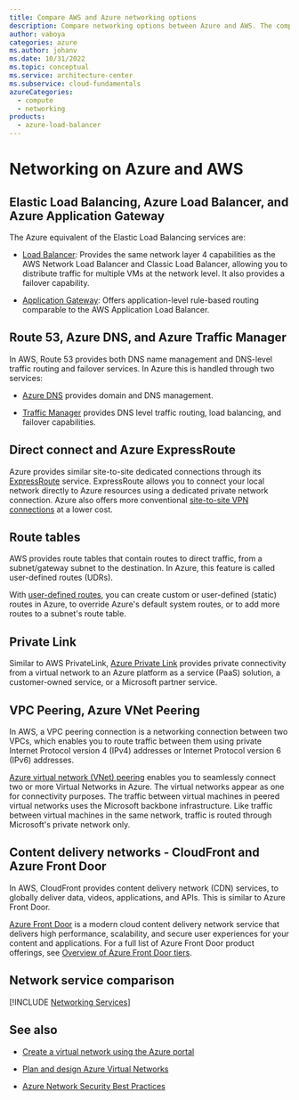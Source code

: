 ```yaml
---
title: Compare AWS and Azure networking options
description: Compare networking options between Azure and AWS. The comparisons cover cloud virtual networking, cross-premises connectivity, DNS management, and more.
author: vaboya
categories: azure
ms.author: johanv
ms.date: 10/31/2022
ms.topic: conceptual
ms.service: architecture-center
ms.subservice: cloud-fundamentals
azureCategories:
  - compute
  - networking
products:
  - azure-load-balancer
---
```


# Networking on Azure and AWS

## Elastic Load Balancing, Azure Load Balancer, and Azure Application Gateway

The Azure equivalent of the Elastic Load Balancing services are:

- [Load Balancer](/azure/load-balancer/load-balancer-overview): Provides the same network layer 4 capabilities as the AWS Network Load Balancer and Classic Load Balancer, allowing you to distribute traffic for multiple VMs at the network level. It also provides a failover capability.

- [Application Gateway](/azure/application-gateway/overview): Offers application-level rule-based routing comparable to the AWS Application Load Balancer.

## Route 53, Azure DNS, and Azure Traffic Manager

In AWS, Route 53 provides both DNS name management and DNS-level traffic routing and failover services. In Azure this is handled through two services:

- [Azure DNS](https://azure.microsoft.com/documentation/services/dns) provides domain and DNS management.

- [Traffic Manager](https://azure.microsoft.com/services/traffic-manager) provides DNS level traffic routing, load balancing, and failover capabilities.

## Direct connect and Azure ExpressRoute

Azure provides similar site-to-site dedicated connections through its
[ExpressRoute](https://azure.microsoft.com/documentation/services/expressroute) service. ExpressRoute allows you to connect your local network directly to Azure resources using a dedicated private network connection. Azure also offers more conventional [site-to-site VPN connections](/azure/vpn-gateway/vpn-gateway-howto-site-to-site-resource-manager-portal) at a lower cost.

## Route tables

AWS provides route tables that contain routes to direct traffic, from a subnet/gateway subnet to the destination. In Azure, this feature is called user-defined routes (UDRs).

With [user-defined routes](/azure/virtual-network/virtual-networks-udr-overview), you can create custom or user-defined (static) routes in Azure, to override Azure's default system routes, or to add more routes to a subnet's route table.

## Private Link

Similar to AWS PrivateLink, [Azure Private Link](https://azure.microsoft.com/services/private-link) provides private connectivity from a virtual network to an Azure platform as a service (PaaS) solution, a customer-owned service, or a Microsoft partner service.

## VPC Peering, Azure VNet Peering

In AWS, a VPC peering connection is a networking connection between two VPCs, which enables you to route traffic between them using private Internet Protocol version 4 (IPv4) addresses or Internet Protocol version 6 (IPv6) addresses.

[Azure virtual network (VNet) peering](/azure/virtual-network/virtual-network-peering-overview) enables you to seamlessly connect two or more Virtual Networks in Azure. The virtual networks appear as one for connectivity purposes. The traffic between virtual machines in peered virtual networks uses the Microsoft backbone infrastructure. Like traffic between virtual machines in the same network, traffic is routed through Microsoft's private network only.

## Content delivery networks - CloudFront and Azure Front Door

In AWS, CloudFront provides content delivery network (CDN) services, to globally deliver data, videos, applications, and APIs. This is similar to Azure Front Door.

[Azure Front Door](https://azure.microsoft.com/services/frontdoor) is a modern cloud content delivery network service that delivers high performance, scalability, and secure user experiences for your content and applications. For a full list of Azure Front Door product offerings, see [Overview of Azure Front Door tiers](/azure/frontdoor/standard-premium/tier-comparison).

## Network service comparison

[!INCLUDE [Networking Services](../../includes/aws/networking.md)]

## See also

- [Create a virtual network using the Azure portal](/azure/virtual-network/quick-create-portal)

- [Plan and design Azure Virtual Networks](/azure/virtual-network/virtual-network-vnet-plan-design-arm)

- [Azure Network Security Best Practices](/azure/security/fundamentals/network-best-practices)
